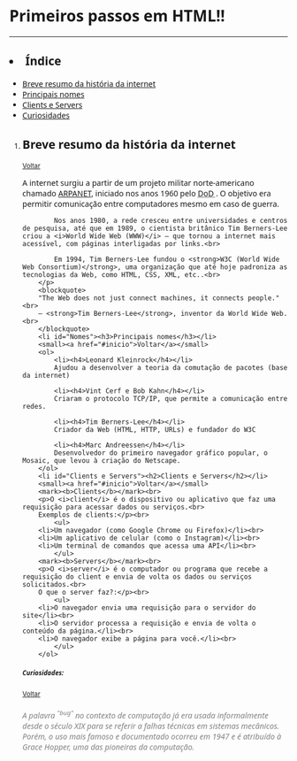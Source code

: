 <!DOCTYPE html>
<html lang="pt-br">
<head>
    <meta charset="UTF-8">
    <meta name="viewport" content="width=device-width, initial-scale=1.0">
    <title>Primeiros passos em HTML!!</title>
    <style>
      p{
        font-family:'Segoe UI', Tahoma, Geneva, Verdana, sans-serif ;
      }
      h1,h2,h3,h4,h5,h6{
        font-family: 'Segoe UI', Tahoma, Geneva, Verdana, sans-serif;
      }
      li{
        font-family: 'Segoe UI', Tahoma, Geneva, Verdana, sans-serif;
      }
      mark{
        font-size: 20;
        font-family: 'Segoe UI', Tahoma, Geneva, Verdana, sans-serif;
        background-color: aqua;
      }
    </style>
</head>
<body>
    <h1>Primeiros passos em HTML!!</h1>
    <hr>
    <h2 id="inicio"><li>Índice</li></h2>
    <nav> 
        <ul>
            <li><a href="#História">Breve resumo da história da internet</a></li>
            <li><a href="#Nomes">Principais nomes</a></li>
            <li><a href="#Clients e Servers">Clients e Servers</a></li> 
		    <li><a href="#Curiosidades">Curiosidades</a></li>
        </ul>
    </nav>
    <ol>
        <li id="História"><h2>Breve resumo da história da internet </h2></li>
        <small><a href="#inicio">Voltar</a></small>
        <p>A internet surgiu a partir de um projeto militar norte-americano chamado <u>ARPANET</u>, iniciado nos anos 1960 pelo <abbr Title="Departamento de Defesa dos EUA"> DoD </abbr>. O objetivo era permitir comunicação entre computadores mesmo em caso de guerra.<br>

            Nos anos 1980, a rede cresceu entre universidades e centros de pesquisa, até que em 1989, o cientista britânico Tim Berners-Lee criou a <i>World Wide Web (WWW)</i> — que tornou a internet mais acessível, com páginas interligadas por links.<br>

            Em 1994, Tim Berners-Lee fundou o <strong>W3C (World Wide Web Consortium)</strong>, uma organização que até hoje padroniza as tecnologias da Web, como HTML, CSS, XML, etc..<br>
        </p>
        <blockquote>
        "The Web does not just connect machines, it connects people."<br>
        — <strong>Tim Berners-Lee</strong>, inventor da World Wide Web.<br>
        </blockquote>
        <li id="Nomes"><h3>Principais nomes</h3></li>
        <small><a href="#inicio">Voltar</a></small>
        <ol>
            <li><h4>Leonard Kleinrock</h4></li>
            Ajudou a desenvolver a teoria da comutação de pacotes (base da internet)

            <li><h4>Vint Cerf e Bob Kahn</h4></li>
            Criaram o protocolo TCP/IP, que permite a comunicação entre redes.

            <li><h4>Tim Berners-Lee</h4></li>
            Criador da Web (HTML, HTTP, URLs) e fundador do W3C

            <li><h4>Marc Andreessen</h4></li>
            Desenvolvedor do primeiro navegador gráfico popular, o Mosaic, que levou à criação do Netscape.
        </ol>
        <li id="Clients e Servers"><h2>Clients e Servers</h2></li>
        <small><a href="#inicio">Voltar</a></small>
        <mark><b>Clients</b></mark><br>
        <p>O <i>client</i> é o dispositivo ou aplicativo que faz uma requisição para acessar dados ou serviços.<br>
        Exemplos de clients:</p><br>
            <ul>
        <li>Um navegador (como Google Chrome ou Firefox)</li><br>
        <li>Um aplicativo de celular (como o Instagram)</li><br>
        <li>Um terminal de comandos que acessa uma API</li><br>
            </ul>
        <mark><b>Servers</b></mark><br>
	    <p>O <i>server</i> é o computador ou programa que recebe a requisição do client e envia de volta os dados ou serviços solicitados.<br>
        O que o server faz?:</p><br>
            <ul>
        <li>O navegador envia uma requisição para o servidor do site</li><br>
        <li>O servidor processa a requisição e envia de volta o conteúdo da página.</li><br>
        <li>O navegador exibe a página para você.</li><br>
            </ul>          
        </ol>
<h5 id="Curiosidades"><sub>Curiosidades:</sub></h5> 
<small><a href="#inicio">Voltar</a></small>
<h6><font color="grey">A palavra <sup>"bug"</sup> no contexto de computação já era usada informalmente desde o século XIX para se referir a falhas técnicas em sistemas mecânicos. Porém, o uso mais famoso e documentado ocorreu em 1947 e é atribuído à Grace Hopper, uma das pioneiras da computação.</font></h6>
</body>
</html>